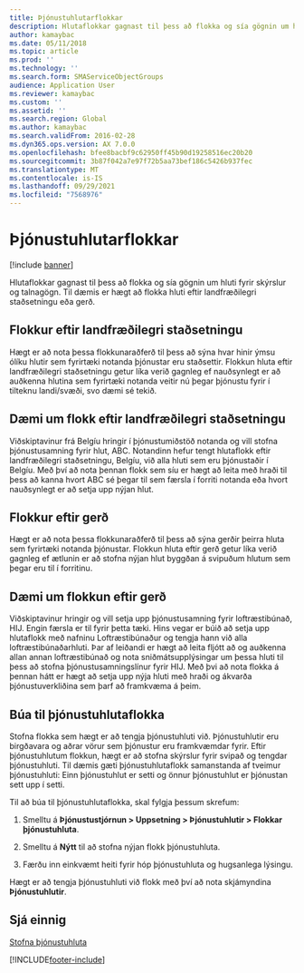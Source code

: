 ```yaml
---
title: Þjónustuhlutarflokkar
description: Hlutaflokkar gagnast til þess að flokka og sía gögnin um hluti fyrir skýrslur og talnagögn.
author: kamaybac
ms.date: 05/11/2018
ms.topic: article
ms.prod: ''
ms.technology: ''
ms.search.form: SMAServiceObjectGroups
audience: Application User
ms.reviewer: kamaybac
ms.custom: ''
ms.assetid: ''
ms.search.region: Global
ms.author: kamaybac
ms.search.validFrom: 2016-02-28
ms.dyn365.ops.version: AX 7.0.0
ms.openlocfilehash: bfee8bacbf9c62950ff45b90d19258516ec20b20
ms.sourcegitcommit: 3b87f042a7e97f72b5aa73bef186c5426b937fec
ms.translationtype: MT
ms.contentlocale: is-IS
ms.lasthandoff: 09/29/2021
ms.locfileid: "7568976"
---
```

# <a name="service-object-groups"></a>Þjónustuhlutarflokkar

[!include [banner](../includes/banner.md)]

Hlutaflokkar gagnast til þess að flokka og sía gögnin um hluti fyrir skýrslur og talnagögn. Til dæmis er hægt að flokka hluti eftir landfræðilegri staðsetningu eða gerð.

## <a name="group-by-geographical-location"></a>Flokkur eftir landfræðilegri staðsetningu

Hægt er að nota þessa flokkunaraðferð til þess að sýna hvar hinir ýmsu ólíku hlutir sem fyrirtæki notanda þjónustar eru staðsettir. Flokkun hluta eftir landfræðilegri staðsetningu getur líka verið gagnleg ef nauðsynlegt er að auðkenna hlutina sem fyrirtæki notanda veitir nú þegar þjónustu fyrir í tilteknu landi/svæði, svo dæmi sé tekið.

## <a name="example-of-grouping-by-geographical-location"></a>Dæmi um flokk eftir landfræðilegri staðsetningu

Viðskiptavinur frá Belgíu hringir í þjónustumiðstöð notanda og vill stofna þjónustusamning fyrir hlut, ABC. Notandinn hefur tengt hlutaflokk eftir landfræðilegri staðsetningu, Belgíu, við alla hluti sem eru þjónustaðir í Belgíu. Með því að nota þennan flokk sem síu er hægt að leita með hraði til þess að kanna hvort ABC sé þegar til sem færsla í forriti notanda eða hvort nauðsynlegt er að setja upp nýjan hlut.

## <a name="group-by-type"></a>Flokkur eftir gerð

Hægt er að nota þessa flokkunaraðferð til þess að sýna gerðir þeirra hluta sem fyrirtæki notanda þjónustar. Flokkun hluta eftir gerð getur líka verið gagnleg ef ætlunin er að stofna nýjan hlut byggðan á svipuðum hlutum sem þegar eru til í forritinu.

## <a name="example-of-grouping-by-type"></a>Dæmi um flokkun eftir gerð

Viðskiptavinur hringir og vill setja upp þjónustusamning fyrir loftræstibúnað, HIJ. Engin færsla er til fyrir þetta tæki. Hins vegar er búið að setja upp hlutaflokk með nafninu Loftræstibúnaður og tengja hann við alla loftræstibúnaðarhluti. Þar af leiðandi er hægt að leita fljótt að og auðkenna allan annan loftræstibúnað og nota sniðmátsupplýsingar um þessa hluti til þess að stofna þjónustusamningslínur fyrir HIJ. Með þvi að nota flokka á þennan hátt er hægt að setja upp nýja hluti með hraði og ákvarða þjónustuverkliðina sem þarf að framkvæma á þeim.

## <a name="create-service-object-groups"></a>Búa til þjónustuhlutaflokka

Stofna flokka sem hægt er að tengja þjónustuhluti við. Þjónustuhlutir eru birgðavara og aðrar vörur sem þjónustur eru framkvæmdar fyrir. Eftir þjónustuhlutum flokkun, hægt er að stofna skýrslur fyrir svipað og tengdar þjónustuhluti. Til dæmis gæti þjónustuhlutaflokk samanstanda af tveimur þjónustuhluti: Einn þjónustuhlut er setti og önnur þjónustuhlut er þjónustan sett upp í setti.

Til að búa til þjónustuhlutaflokka, skal fylgja þessum skrefum:

1. Smelltu á **Þjónustustjórnun > Uppsetning > Þjónustuhlutir > Flokkar þjónustuhluta**.

2. Smelltu á **Nýtt** til að stofna nýjan flokk þjónustuhluta.

3. Færðu inn einkvæmt heiti fyrir hóp þjónustuhluta og hugsanlega lýsingu.

Hægt er að tengja þjónustuhluti við flokk með því að nota skjámyndina **Þjónustuhlutir**. 

## <a name="see-also"></a>Sjá einnig

[Stofna þjónustuhluta](create-service-objects.md)




[!INCLUDE[footer-include](../../includes/footer-banner.md)]